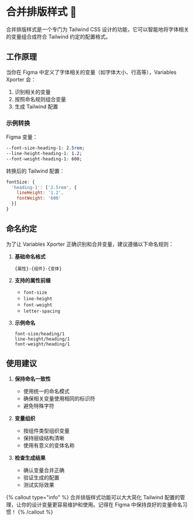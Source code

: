 # 合并排版样式 📝

合并排版样式是一个专门为 Tailwind CSS 设计的功能，它可以智能地将字体相关的变量组合成符合 Tailwind 约定的配置格式。

## 工作原理

当你在 Figma 中定义了字体相关的变量（如字体大小、行高等），Variables Xporter 会：

1. 识别相关的变量
2. 按照命名规则组合变量
3. 生成 Tailwind 配置

### 示例转换

Figma 变量：
```css
--font-size-heading-1: 2.5rem;
--line-height-heading-1: 1.2;
--font-weight-heading-1: 600;
```

转换后的 Tailwind 配置：
```js
fontSize: {
  'heading-1': ['2.5rem', {
    lineHeight: '1.2',
    fontWeight: '600'
  }]
}
```

## 命名约定

为了让 Variables Xporter 正确识别和合并变量，建议遵循以下命名规则：

1. **基础命名格式**
   ```
   {属性}-{组件}-{变体}
   ```

2. **支持的属性前缀**
   - `font-size`
   - `line-height`
   - `font-weight`
   - `letter-spacing`

3. **示例命名**
   ```
   font-size/heading/1
   line-height/heading/1
   font-weight/heading/1
   ```

## 使用建议

1. **保持命名一致性**
   - 使用统一的命名模式
   - 确保相关变量使用相同的标识符
   - 避免特殊字符

2. **变量组织**
   - 按组件类型组织变量
   - 保持层级结构清晰
   - 使用有意义的变体名称

3. **检查生成结果**
   - 确认变量合并正确
   - 验证生成的配置
   - 测试实际效果

{% callout type="info" %}
合并排版样式功能可以大大简化 Tailwind 配置的管理，让你的设计变量更容易维护和使用。记得在 Figma 中保持良好的变量命名习惯！
{% /callout %}
